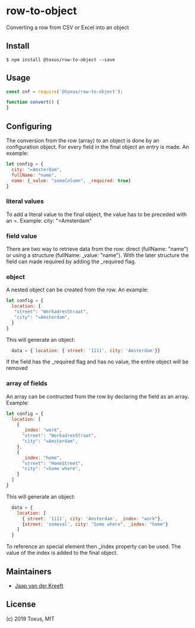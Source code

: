 # row-to-object

Converting a row from CSV or Excel into an object

## Install

```
$ npm install @toxus/row-to-object --save
```

## Usage

```js
const cnf = require('@toxus/row-to-object');

function convert() {
}

````
## Configuring
The conversion from the row (array) to an object is done by an configuration object. For every
field in the final object an entry is made. An example:

```js
let config = {
  city: "=Amsterdam",
  fullName: "name",
  name: {_value: "someColumn", _required: true}
}
````

### literal values
To add a literal value to the final object, the value has to be preceded with an =. 
Example: city: "=Amsterdam" 
### field value
There are two way to retrieve data from the row: direct (fullName: "name") or using a structure 
(fullName: _value: "name"). With the later structure the field can made required by adding the 
_required flag.
### object
A nested object can be created from the row. An example:
```js
let config = {
  location: {
   "street": "WerkadresStraat",
   "city": "=Amsterdam",
  }
}
````
This will generate an object:
```js
  data = { location: { street: '1111', city: 'Amsterdam'}}  
````  
If the field has the _required flag and has no value, the entire object will be removed
 

### array of fields
An array can be contructed from the row by declaring the field as an array. Example:
```js
let config = {
  location: [
    {
      _index: "work",
      "street": "WerkadresStraat",
      "city": "=Amsterdam",
    },
    {
      _index: "home",
      "street": "HomeStreet",
      "city": "=Some where",
    }
  ]
}
````
This will generate an object:
```js
  data = { 
    location: [
      { street: '1111', city: 'Amsterdam', _index: "work"}, 
      {street: 'someval', city: "Some where", _index: "home"}
    ] 
  }  
````  
To reference an special element then _index property can be used. The value of the index is added to
the final object.




 
 
## Maintainers

- [Jaap van der Kreeft](https://github.com/toxus)


## License

(c) 2019 Toxus, MIT